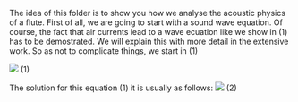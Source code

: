 The idea of this folder is to show you how we analyse the acoustic physics of a flute. First of all, we are going to start with a sound wave equation. Of course, the fact that air currents lead to a wave ecuation like we show in (1)  has to be demostrated. We will explain this with more detail in the extensive work. 
So as not to complicate things, we start in (1)

![](https://github.com/saguileran/Acoustics-Instruments/blob/master/Theory/Equations/onda.png) (1)

The solution for this equation (1) it is usually as follows:
![](https://github.com/saguileran/Acoustics-Instruments/blob/master/Theory/Equations/solonda.png) (2)
